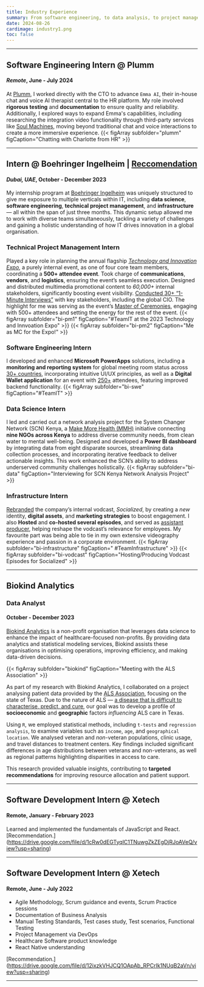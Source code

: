```yaml
---
title: Industry Experience
summary: From software engineering, to data analysis, to project management, I’ve tackled challenges across diverse roles, blending technical expertise with leadership and collaboration to make meaningful impact. Here are the highlights.
date: 2024-08-26
cardimage: industry1.png
toc: false
---
```


---------------------------------------------------------------------------------------------------------------------

## **Software Engineering Intern @ Plumm**
#### *Remote*, June - July 2024
At [Plumm](https://www.heyplumm.com/), I worked directly with the CTO to advance `Emma AI`, their in-house chat and voice AI therapist central to the HR platform. My role involved **rigorous testing** and **documentation** to ensure quality and reliability. Additionally, I explored ways to expand Emma's capabilities, including researching the integration video functionality through third-party services like [Soul Machines](https://www.soulmachines.com/), moving beyond traditional chat and voice interactions to create a more immersive experience.
{{< figArray subfolder="plumm" figCaption="Chatting with Charlotte from HR" >}}

---------------------------------------------------------------------------------------------------------------------

## Intern @ Boehringer Ingelheim | [Reccomendation](https://drive.google.com/file/d/1tWiaOu22PpZb2OWk4lOO49HIjfIU2qDY/view?usp=sharing)
#### *Dubai, UAE*, October - December 2023
My internship program at [Boehringer Ingelheim](https://www.boehringer-ingelheim.com/) was uniquely structured to give me exposure to multiple verticals within IT, including **data science**, **software engineering**, **technical project management**, and **infrastructure** — all within the span of just three months. This dynamic setup allowed me to work with diverse teams simultaneously, tackling a variety of challenges and gaining a holistic understanding of how IT drives innovation in a global organisation.

### Technical Project Management Intern
Played a key role in planning the annual flagship [*Technology and Innovation Expo*](https://www.linkedin.com/posts/oliver-sluke_technology-innovation-expo-2023-in-dubai-activity-7123613190361407488-Yw8X?utm_source=share&utm_medium=member_desktop), a purely internal event, as one of four core team members, coordinating a **500+ attendee event**. Took charge of **communications**, **vendors**, and **logistics**, ensuring the event’s seamless execution. Designed and distributed multimedia promotional content to *60,000+* internal stakeholders, significantly boosting event visibility. <ins>Conducted 30+ “1-Minute Interviews”</ins> with key stakeholders, including the global CIO. The highlight for me was serving as the event’s <ins>Master of Ceremonies</ins>, engaging with 500+ attendees and setting the energy for the rest of the event.
{{< figArray subfolder="bi-pm1" figCaption="#TeamIT at the 2023 Technology and Innvoation Expo" >}}
{{< figArray subfolder="bi-pm2" figCaption="Me as MC for the Expo!" >}}

### Software Engineering Intern
I developed and enhanced **Microsoft PowerApps** solutions, including a **monitoring and reporting system** for global meeting room status across <ins>30+ countries</ins>, incorporating intuitive UI/UX principles, as well as a **Digital Wallet application** for an event with <ins>250+</ins> attendees, featuring improved backend functionality.
{{< figArray subfolder="bi-swe" figCaption="#TeamIT" >}}

### Data Science Intern
I led and carried out a network analysis project for the System Changer Network (SCN) Kenya, a [Make More Health (MMH)](https://www.boehringer-ingelheim.com/sites/default/files/mea/2023-04/V2%20Kopie%202.pdf) initiative connecting **nine NGOs across Kenya** to address diverse community needs, from clean water to mental well-being. Designed and developed a **Power BI dashboard** by integrating data from eight disparate sources, streamlining data collection processes, and incorporating iterative feedback to deliver actionable insights. This work enhanced the SCN’s ability to address underserved community challenges holistically.
{{< figArray subfolder="bi-data" figCaption="Interviewing for SCN Kenya Network Analysis Project" >}}

### Infrastructure Intern
<ins>Rebranded</ins> the company’s internal vodcast, *Socialized*, by creating a *new* identity, **digital assets**, and **marketing strategies** to boost engagement. I also **Hosted** and **co-hosted several episodes**, and served as <ins>assistant producer</ins>, helping reshape the vodcast’s relevance for employees. My favourite part was being able to tie in my own extensive videography experience and passion in a corporate environment.
{{< figArray subfolder="bi-infrastructure" figCaption=" #TeamInfrastructure" >}}
{{< figArray subfolder="bi-vodcast" figCaption="Hosting/Producing Vodcast Episodes for Socialized" >}}

---------------------------------------------------------------------------------------------------------------------

## Biokind Analytics
### Data Analyst
#### October - December 2023

[Biokind Analytics](https://www.biokind.org/) is a non-profit organisation that leverages data science to enhance the impact of healthcare-focused non-profits. By providing data analytics and statistical modeling services, Biokind assists these organisations in optimising operations, improving efficiency, and making data-driven decisions. 

{{< figArray subfolder="biokind" figCaption="Meeting with the ALS Association" >}}

As part of my research with Biokind Analytics, I collaborated on a project analysing patient data provided by the [ALS Association](https://www.als.org/support/states/texas), focusing on the state of Texas. Due to the nature of ALS — <ins>a disease that is difficult to characterise, predict, and cure</ins>, our goal was to develop a profile of **socioeconomic** and **geographic** factors *influencing* ALS care in Texas.

Using `R`, we employed statistical methods, including `t-tests` and `regression analysis`, to examine variables such as `income`, `age`, and `geographical location`. We analysed veteran and *non*-veteran populations, clinic usage, and travel distances to treatment centers. Key findings included significant differences in age distributions between veterans and non-veterans, as well as regional patterns highlighting disparities in access to care.

This research provided valuable insights, contributing to **targeted recommendations** for improving resource allocation and patient support.

---------------------------------------------------------------------------------------------------------------------

## Software Development Intern @ Xetech
#### Remote, January - February 2023
Learned and implemented the fundamentals of JavaScript and React. [Recommendation.] (https://drive.google.com/file/d/1cRw0dEGTyqlC1TNuwgZkZEgDjRJoAVeQ/view?usp=sharing)

---------------------------------------------------------------------------------------------------------------------

## Software Development Intern @ Xetech
#### Remote, June - July 2022
- Agile Methodology, Scrum guidance and events, Scrum Practice sessions
- Documentation of Business Analysis
- Manual Testing Standards, Test cases study, Test scenarios, Functional Testing
- Project Management via DevOps
- Healthcare Software product knowledge
- React Native understanding

[Recommendation.] (https://drive.google.com/file/d/12ixzkVHJCQ1OApAb_RPCrIk1NUqB2aVn/view?usp=sharing)

---------------------------------------------------------------------------------------------------------------------
